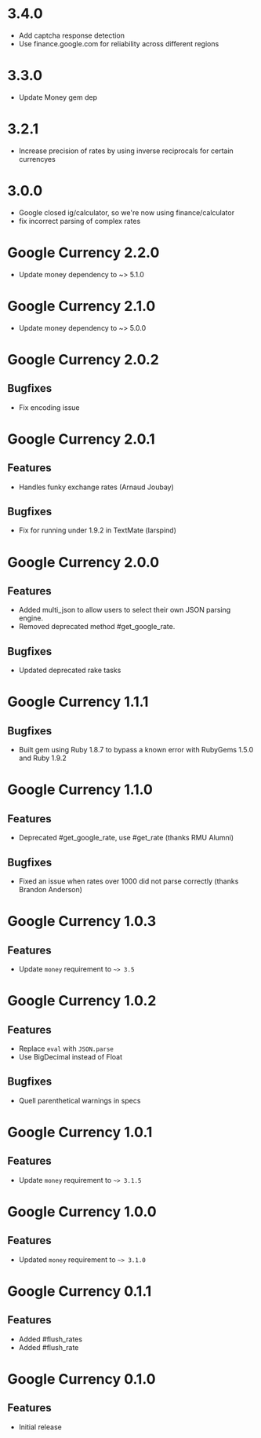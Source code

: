 3.4.0
=====

- Add captcha response detection
- Use finance.google.com for reliability across different regions

3.3.0
=====

- Update Money gem dep

3.2.1
=====
- Increase precision of rates by using inverse reciprocals for certain currencyes

3.0.0
=====

- Google closed ig/calculator, so we're now using finance/calculator
- fix incorrect parsing of complex rates

Google Currency 2.2.0
=====================

- Update money dependency to ~> 5.1.0

Google Currency 2.1.0
=====================

- Update money dependency to ~> 5.0.0

Google Currency 2.0.2
=====================

Bugfixes
--------
 - Fix encoding issue

Google Currency 2.0.1
=====================

Features
--------
 - Handles funky exchange rates (Arnaud Joubay)

Bugfixes
--------
 - Fix for running under 1.9.2 in TextMate (larspind)

Google Currency 2.0.0
=====================

Features
--------
 - Added multi_json to allow users to select their own JSON parsing engine.
 - Removed deprecated method #get_google_rate.

Bugfixes
--------
 - Updated deprecated rake tasks

Google Currency 1.1.1
=====================

Bugfixes
--------
 - Built gem using Ruby 1.8.7 to bypass a known error with RubyGems 1.5.0 and
   Ruby 1.9.2

Google Currency 1.1.0
=====================

Features
--------
 - Deprecated #get_google_rate, use #get_rate (thanks RMU Alumni)

Bugfixes
---------
 - Fixed an issue when rates over 1000 did not parse correctly (thanks Brandon
   Anderson)

Google Currency 1.0.3
=====================

Features
--------
 - Update `money` requirement to `~> 3.5`

Google Currency 1.0.2
=====================

Features
--------
 - Replace `eval` with `JSON.parse`
 - Use BigDecimal instead of Float

Bugfixes
--------
 - Quell parenthetical warnings in specs

Google Currency 1.0.1
=====================

Features
--------
 - Update `money` requirement to `~> 3.1.5`

Google Currency 1.0.0
=====================

Features
--------
 - Updated `money` requirement to `~> 3.1.0`

Google Currency 0.1.1
=====================

Features
--------
 - Added #flush_rates
 - Added #flush_rate

Google Currency 0.1.0
=====================

Features
--------
 - Initial release
